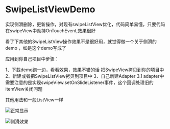# SwipeListViewDemo
实现侧滑删除，更新操作，对现有swipeListView优化，代码简单易懂，只要代码在swipeView中劫持OnTouchEvent,效果很好

看了下其他的SwipeListView操作效果不是很好用，就觉得做一个关于侧滑的demo ，如是这个demo写成了

应用到你自己项目中步骤：

1、下载demo跑一边，看看效果，效果不错的话 把SwipeView拷贝到你的项目中
2、新建或者把SwipeListView拷贝到项目中
3、自己新建Adapter
3.1 adapter中需要注意的是实现swipeView.setOnSlideListener事件，这个回调处理旧的itemView关闭问题

其他用法和一般ListView一样 


![正常显示](https://github.com/honjane/SwipeListViewDemo/blob/master/nomal.png)



![侧滑效果](https://github.com/honjane/SwipeListViewDemo/blob/master/slide.png)
